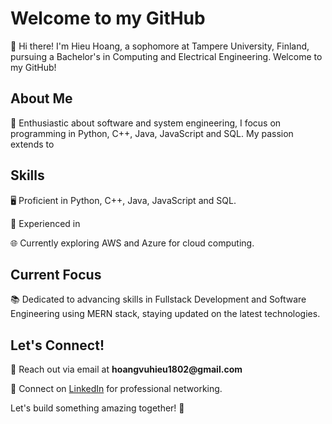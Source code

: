 <h1>Welcome to my GitHub</h1>
👋 Hi there! I'm Hieu Hoang, a sophomore at Tampere University, Finland, pursuing a Bachelor's in Computing and Electrical Engineering. Welcome to my GitHub!

<h2>About Me</h2>
🚀 Enthusiastic about software and system engineering, I focus on programming in Python, C++, Java, JavaScript and SQL. My passion extends to 

<h2>Skills</h2>
🖥️ Proficient in Python, C++, Java, JavaScript and SQL.

💽 Experienced in 

🌐 Currently exploring AWS and Azure for cloud computing.

<h2>Current Focus</h2>
📚 Dedicated to advancing skills in Fullstack Development and Software Engineering using MERN stack, staying updated on the latest technologies.

<h2>Let's Connect!</h2>
📧 Reach out via email at <b>hoangvuhieu1802@gmail.com</b>

🔗 Connect on [LinkedIn](www.linkedin.com/in/hieuhoang018) for professional networking.

Let's build something amazing together! 🚀
